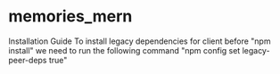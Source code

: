 # memories_mern

Installation Guide 
To install legacy dependencies for client before 
    "npm install"
we need to run the following command 
    "npm config set legacy-peer-deps true"